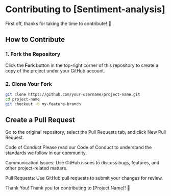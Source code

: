 # Contributing to [Sentiment-analysis]

First off, thanks for taking the time to contribute! 🎉

## How to Contribute

### 1. Fork the Repository

Click the **Fork** button in the top-right corner of this repository to create a copy of the project under your GitHub account.

### 2. Clone Your Fork

```sh
git clone https://github.com/your-username/project-name.git
cd project-name
git checkout -b my-feature-branch
```
## Create a Pull Request
Go to the original repository, select the Pull Requests tab, and click New Pull Request.

Code of Conduct
Please read our Code of Conduct to understand the standards we follow in our community.

Communication
Issues: Use GitHub issues to discuss bugs, features, and other project-related matters.

Pull Requests: Use GitHub pull requests to submit your changes for review.

Thank You!
Thank you for contributing to [Project Name]! 🙌
